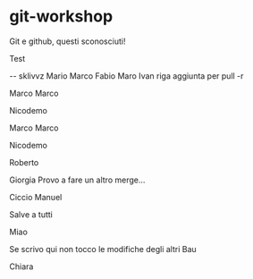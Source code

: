 # git-workshop
 
Git e github, questi sconosciuti!

Test

-- sklivvz
Mario
Marco
Fabio
Maro
Ivan
riga aggiunta per pull -r

Marco Marco

Nicodemo

Marco Marco


Nicodemo


Roberto


Giorgia
Provo a fare un altro merge...

Ciccio
Manuel


Salve a tutti

Miao


Se scrivo qui non tocco le modifiche degli altri
Bau

Chiara